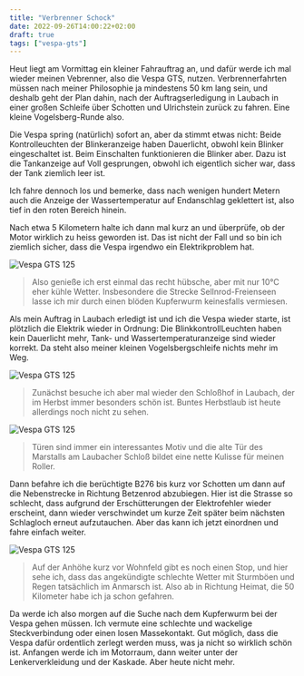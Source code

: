 ```yaml
---
title: "Verbrenner Schock"
date: 2022-09-26T14:00:22+02:00
draft: true
tags: ["vespa-gts"]
---
```

Heut liegt am Vormittag ein kleiner Fahrauftrag an, und dafür werde ich mal wieder meinen Vebrenner, also die Vespa GTS, nutzen. Verbrennerfahrten müssen nach meiner Philosophie ja mindestens 50 km lang sein, und deshalb geht der Plan dahin, nach der Auftragserledigung in Laubach in einer großen Schleife über Schotten und Ulrichstein zurück zu fahren. Eine kleine Vogelsberg-Runde also.

Die Vespa spring (natürlich) sofort an, aber da stimmt etwas nicht: Beide Kontrolleuchten der Blinkeranzeige haben Dauerlicht, obwohl kein Blinker eingeschaltet ist. Beim Einschalten funktionieren die Blinker aber. Dazu ist die Tankanzeige auf Voll gesprungen, obwohl ich eigentlich sicher war, dass der Tank ziemlich leer ist.

Ich fahre dennoch los und bemerke, dass nach wenigen hundert Metern auch die Anzeige der Wassertemperatur auf Endanschlag geklettert ist, also tief in den roten Bereich hinein.
 
 Nach etwa 5 Kilometern halte ich dann mal kurz an und überprüfe, ob der Motor wirklich zu heiss geworden ist. Das ist nicht der Fall und so bin ich ziemlich sicher, dass die Vespa irgendwo ein Elektrikproblem hat.

![Vespa GTS 125](../09-26-p01.jpg)
> Also genieße ich erst einmal das recht hübsche, aber mit nur 10°C eher kühle Wetter. Insbesondere die Strecke Sellnrod-Freienseen lasse ich mir durch einen blöden Kupferwurm keinesfalls vermiesen.

Als mein Auftrag in Laubach erledigt ist und ich die Vespa wieder starte, ist plötzlich die Elektrik wieder in Ordnung: Die BlinkkontrollLeuchten haben kein Dauerlicht mehr, Tank- und Wassertemperaturanzeige sind wieder korrekt. Da steht also meiner kleinen Vogelsbergschleife nichts mehr im Weg.

![Vespa GTS 125](../09-26-p02.jpg)
> Zunächst besuche ich aber mal wieder den Schloßhof in Laubach, der im Herbst immer besonders schön ist. Buntes Herbstlaub ist heute allerdings noch nicht zu sehen.

![Vespa GTS 125](../09-26-p03.jpg)
> Türen sind immer ein interessantes Motiv und die alte Tür des Marstalls am Laubacher Schloß bildet eine nette Kulisse für meinen Roller.

Dann befahre ich die berüchtigte B276 bis kurz vor Schotten um dann auf die Nebenstrecke in Richtung Betzenrod abzubiegen. Hier ist die Strasse so schlecht, dass aufgrund der Erschütterungen der Elektrofehler wieder erscheint, dann wieder verschwindet um kurze Zeit später beim nächsten Schlagloch erneut aufzutauchen. Aber das kann ich jetzt einordnen und fahre einfach weiter.

![Vespa GTS 125](../09-26-p04.jpg)
> Auf der Anhöhe kurz vor Wohnfeld gibt es noch einen Stop, und hier sehe ich, dass das angekündigte schlechte Wetter mit Sturmböen und Regen tatsächlich im Anmarsch ist. Also ab in Richtung Heimat, die 50 Kilometer habe ich ja schon gefahren.

Da werde ich also morgen auf die Suche nach dem Kupferwurm bei der Vespa gehen müssen. Ich vermute eine schlechte und wackelige Steckverbindung oder einen losen Massekontakt. Gut möglich, dass die Vespa dafür ordentlich zerlegt werden muss, was ja nicht so wirklich schön ist. Anfangen werde ich im Motorraum, dann weiter unter der Lenkerverkleidung und der Kaskade. Aber heute nicht mehr.
